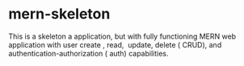 # mern-skeleton
This is a skeleton a application, but with fully functioning MERN web application with user create , read,  update, delete ( CRUD), and authentication-authorization ( auth) capabilities.

